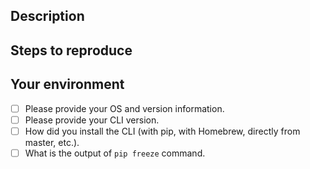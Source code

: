 ## Description
<!--- Describe your problem as fully as you can. -->

## Steps to reproduce
<!-- What do you do that leads to the problem you're seeing? -->

## Your environment
<!-- This gives us some more context to work with. -->

- [ ] Please provide your OS and version information.
- [ ] Please provide your CLI version.
- [ ] How did you install the CLI (with pip, with Homebrew, directly from master, etc.).
- [ ] What is the output of ``pip freeze`` command.
